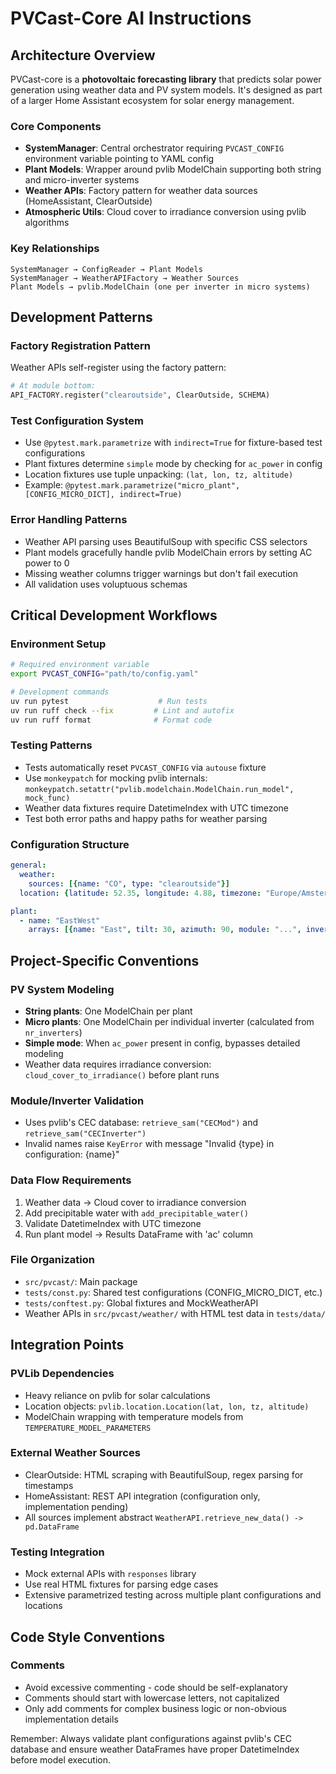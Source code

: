 # PVCast-Core AI Instructions

## Architecture Overview

PVCast-core is a **photovoltaic forecasting library** that predicts solar power generation using weather data and PV system models. It's designed as part of a larger Home Assistant ecosystem for solar energy management.

### Core Components
- **SystemManager**: Central orchestrator requiring `PVCAST_CONFIG` environment variable pointing to YAML config
- **Plant Models**: Wrapper around pvlib ModelChain supporting both string and micro-inverter systems
- **Weather APIs**: Factory pattern for weather data sources (HomeAssistant, ClearOutside)
- **Atmospheric Utils**: Cloud cover to irradiance conversion using pvlib algorithms

### Key Relationships
```mermaid
SystemManager → ConfigReader → Plant Models
SystemManager → WeatherAPIFactory → Weather Sources
Plant Models → pvlib.ModelChain (one per inverter in micro systems)
```

## Development Patterns

### Factory Registration Pattern
Weather APIs self-register using the factory pattern:
```python
# At module bottom:
API_FACTORY.register("clearoutside", ClearOutside, SCHEMA)
```

### Test Configuration System
- Use `@pytest.mark.parametrize` with `indirect=True` for fixture-based test configurations
- Plant fixtures determine `simple` mode by checking for `ac_power` in config
- Location fixtures use tuple unpacking: `(lat, lon, tz, altitude)`
- Example: `@pytest.mark.parametrize("micro_plant", [CONFIG_MICRO_DICT], indirect=True)`

### Error Handling Patterns
- Weather API parsing uses BeautifulSoup with specific CSS selectors
- Plant models gracefully handle pvlib ModelChain errors by setting AC power to 0
- Missing weather columns trigger warnings but don't fail execution
- All validation uses voluptuous schemas

## Critical Development Workflows

### Environment Setup
```bash
# Required environment variable
export PVCAST_CONFIG="path/to/config.yaml"

# Development commands
uv run pytest                    # Run tests
uv run ruff check --fix         # Lint and autofix
uv run ruff format              # Format code
```

### Testing Patterns
- Tests automatically reset `PVCAST_CONFIG` via `autouse` fixture
- Use `monkeypatch` for mocking pvlib internals: `monkeypatch.setattr("pvlib.modelchain.ModelChain.run_model", mock_func)`
- Weather data fixtures require DatetimeIndex with UTC timezone
- Test both error paths and happy paths for weather parsing

### Configuration Structure
```yaml
general:
  weather:
    sources: [{name: "CO", type: "clearoutside"}]
  location: {latitude: 52.35, longitude: 4.88, timezone: "Europe/Amsterdam"}

plant:
  - name: "EastWest"
    arrays: [{name: "East", tilt: 30, azimuth: 90, module: "...", inverter: "..."}]
```

## Project-Specific Conventions

### PV System Modeling
- **String plants**: One ModelChain per plant
- **Micro plants**: One ModelChain per individual inverter (calculated from `nr_inverters`)
- **Simple mode**: When `ac_power` present in config, bypasses detailed modeling
- Weather data requires irradiance conversion: `cloud_cover_to_irradiance()` before plant runs

### Module/Inverter Validation
- Uses pvlib's CEC database: `retrieve_sam("CECMod")` and `retrieve_sam("CECInverter")`
- Invalid names raise `KeyError` with message "Invalid {type} in configuration: {name}"

### Data Flow Requirements
1. Weather data → Cloud cover to irradiance conversion
2. Add precipitable water with `add_precipitable_water()`
3. Validate DatetimeIndex with UTC timezone
4. Run plant model → Results DataFrame with 'ac' column

### File Organization
- `src/pvcast/`: Main package
- `tests/const.py`: Shared test configurations (CONFIG_MICRO_DICT, etc.)
- `tests/conftest.py`: Global fixtures and MockWeatherAPI
- Weather APIs in `src/pvcast/weather/` with HTML test data in `tests/data/`

## Integration Points

### PVLib Dependencies
- Heavy reliance on pvlib for solar calculations
- Location objects: `pvlib.location.Location(lat, lon, tz, altitude)`
- ModelChain wrapping with temperature models from `TEMPERATURE_MODEL_PARAMETERS`

### External Weather Sources
- ClearOutside: HTML scraping with BeautifulSoup, regex parsing for timestamps
- HomeAssistant: REST API integration (configuration only, implementation pending)
- All sources implement abstract `WeatherAPI.retrieve_new_data() -> pd.DataFrame`

### Testing Integration
- Mock external APIs with `responses` library
- Use real HTML fixtures for parsing edge cases
- Extensive parametrized testing across multiple plant configurations and locations

## Code Style Conventions

### Comments
- Avoid excessive commenting - code should be self-explanatory
- Comments should start with lowercase letters, not capitalized
- Only add comments for complex business logic or non-obvious implementation details

Remember: Always validate plant configurations against pvlib's CEC database and ensure weather DataFrames have proper DatetimeIndex before model execution.
